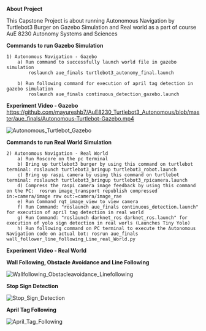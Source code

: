 **About Project**

This Capstone Project is about running Autonomous Navigation by Turtlebot3 Burger on Gazebo Simulation and Real world as a part of course AuE 8230 Autonomy Systems and Sciences

**Commands to run Gazebo Simulation**

	1) Autonomous Navigation - Gazebo
		a) Run command to successfully launch world file in gazebo simulation
			roslaunch aue_finals turtlebot3_autonomy_final.launch

		b) Run following command for execution of april tag detection in gazebo simulation
			roslaunch aue_finals continuous_detection_gazebo.launch

**Experiment Video - Gazebo**
https://github.com/mayureshb7/AuE8230_Turtlebot3_Autonomous/blob/master/aue_finals/Autonomous-Turtlebot-Gazebo.mp4

![Autonomous_Turtlebot_Gazebo](https://user-images.githubusercontent.com/99101076/166168122-377c6f50-f067-4db2-ac80-77a31ed547d7.gif)

**Commands to run Real World Simulation**

	2) Autonomous Navigation - Real World
		a) Run Roscore on the pc terminal
		b) Bring up turtlebot3 burger by using this command on turtlebot terminal: roslaunch turtlebot3_bringup turtlebot3_robot.launch
		c) Bring up raspi camera by using this command on turtlebot terminal: roslaunch turtlebot3_bringup turtlebot3_rpicamera.launch
		d) Compress the raspi camera image feedback by using this command on the PC:  rosrun image_transport republish compressed in:=camera/image raw out:=camera/image_rae
		e) Run Command rqt_image_view to view camera
		f) Run Command: "roslaunch aue_finals continuous_detection.launch" for execution of april tag detection in real world
		g) Run Command: "roslaunch darknet_ros darknet_ros.launch" for execution of yolo sign detection in real worls (Launches Tiny Yolo)
		h) Run following command on PC terminal to execute the Autonomous Navigation code on actual bot: rosrun aue_finals wall_follower_line_following_Line_real_World.py

**Experiment Video - Real World**

**Wall Following, Obstacle Avoidance and Line Following**

![Wallfollowing_Obstacleavoidance_Linefollowing](https://user-images.githubusercontent.com/99101076/166171033-ea3a4f62-f86a-43a5-a636-fe2fa50b887b.gif)

**Stop Sign Detection**

![Stop_Sign_Detection](https://user-images.githubusercontent.com/99101076/166171044-4a446710-c5ad-4bf6-8f32-76bea5922487.gif)

**April Tag Following**

![April_Tag_Following](https://user-images.githubusercontent.com/99101076/166171053-29f98ed0-dfb6-4ab9-a1c6-3fe482091eb7.gif)
